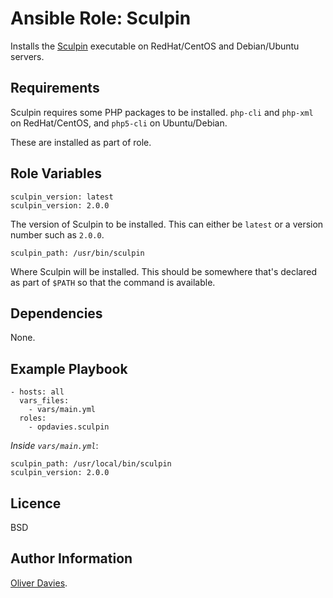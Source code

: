 # Ansible Role: Sculpin

Installs the [Sculpin](https://sculpin.io) executable on RedHat/CentOS and Debian/Ubuntu servers.

## Requirements

Sculpin requires some PHP packages to be installed. `php-cli` and `php-xml` on RedHat/CentOS, and `php5-cli` on Ubuntu/Debian.

These are installed as part of role.

## Role Variables

    sculpin_version: latest
    sculpin_version: 2.0.0

The version of Sculpin to be installed. This can either be `latest` or a version number such as `2.0.0`.

    sculpin_path: /usr/bin/sculpin

Where Sculpin will be installed. This should be somewhere that's declared as part of `$PATH` so that the command is available.

## Dependencies

None.

## Example Playbook

    - hosts: all
      vars_files:
        - vars/main.yml
      roles:
        - opdavies.sculpin

*Inside `vars/main.yml`*:

    sculpin_path: /usr/local/bin/sculpin
    sculpin_version: 2.0.0

## Licence

BSD

## Author Information

[Oliver Davies](http://www.oliverdavies.co.uk).
